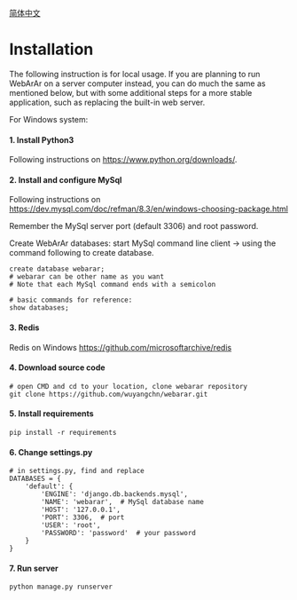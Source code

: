 [简体中文](/doc/deploy/zh-cn)

# Installation

The following instruction is for local usage. If you are planning to run WebArAr 
on a server computer instead, you can do much the same as mentioned below, but 
with some additional steps for a more stable application, such as replacing the 
built-in web server.

For Windows system:

#### 1. Install Python3

Following instructions on https://www.python.org/downloads/.

#### 2. Install and configure MySql

Following instructions on https://dev.mysql.com/doc/refman/8.3/en/windows-choosing-package.html

Remember the MySql server port (default 3306) and root password.

Create WebArAr databases: start MySql command line client -> using the command 
following to create database.

    create database webarar;
    # webarar can be other name as you want
    # Note that each MySql command ends with a semicolon
    
    # basic commands for reference:
    show databases;

#### 3. Redis

Redis on Windows https://github.com/microsoftarchive/redis

#### 4. Download source code

    # open CMD and cd to your location, clone webarar repository
    git clone https://github.com/wuyangchn/webarar.git
    
#### 5. Install requirements

    pip install -r requirements 
    
#### 6. Change settings.py

    # in settings.py, find and replace
    DATABASES = {
        'default': {
            'ENGINE': 'django.db.backends.mysql',
            'NAME': 'webarar',  # MySql database name
            'HOST': '127.0.0.1',
            'PORT': 3306,  # port
            'USER': 'root',
            'PASSWORD': 'password'  # your password
        }
    }

#### 7. Run server

    python manage.py runserver

### 
